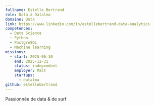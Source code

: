 ```yaml
---
fullname: Estelle Bertrand
role: Data à Datalma
domaine: Data
link: https://www.linkedin.com/in/estellebertrand-data-analytics
competences:
  - Data Science
  - Python
  - PostgreSQL
  - Machine learning
missions:
  - start: 2025-06-10
    end: 2025-12-31
    status: independent
    employer: Malt
    startups:
      - datalma
github: estellebertrand
---
```

Passionnée de data & de surf